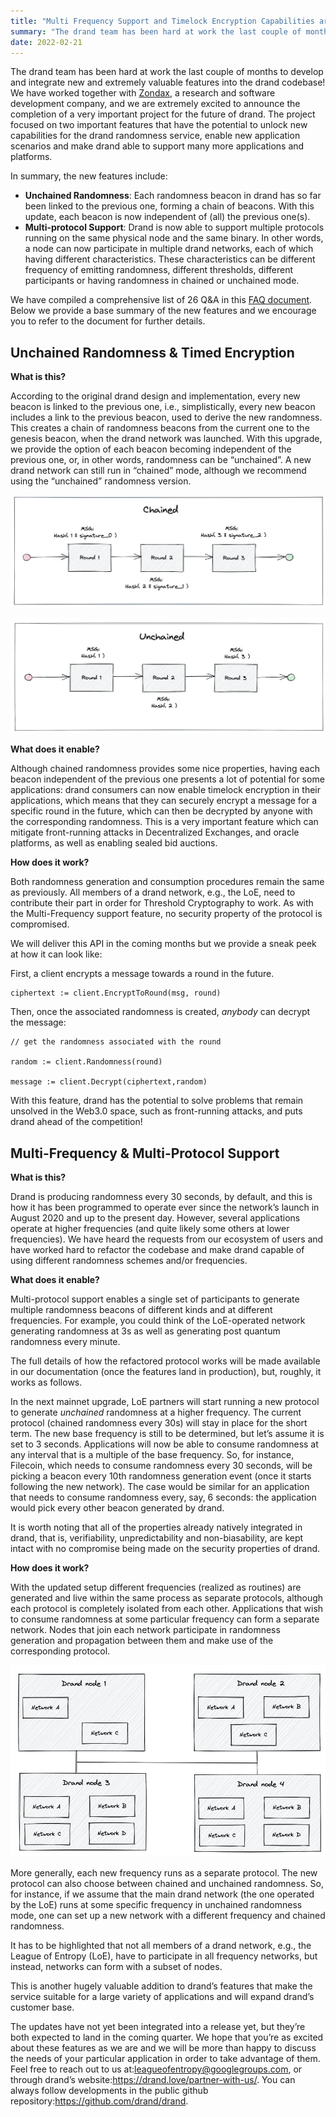 ```yaml
---
title: "Multi Frequency Support and Timelock Encryption Capabilities are coming in drand!"
summary: "The drand team has been hard at work the last couple of months to develop and integrate new and extremely valuable features into the drand codebase: timelock encryption, and multi-frequency support!"
date: 2022-02-21
---
```


The drand team has been hard at work the last couple of months to develop and integrate new and extremely valuable features into the drand codebase! We have worked together with [Zondax](https://zondax.ch/), a research and software development company, and we are extremely excited to announce the completion of a very important project for the future of drand. The project focused on two important features that have the potential to unlock new capabilities for the drand randomness service, enable new application scenarios and make drand able to support many more applications and platforms.

In summary, the new features include:

- **Unchained Randomness**: Each randomness beacon in drand has so far been linked to the previous one, forming a chain of beacons. With this update, each beacon is now independent of (all) the previous one(s).
- **Multi-protocol Support**: Drand is now able to support multiple protocols running on the same physical node and the same binary. In other words, a node can now participate in multiple drand networks, each of which having different characteristics. These characteristics can be different frequency of emitting randomness, different thresholds, different participants or having randomness in chained or unchained mode.

We have compiled a comprehensive list of 26 Q&A in this [FAQ document](https://docs.google.com/document/d/16QJG3Z-Kr0mN6snQz8cm0NnMXpYBpelKyvCf2oo1Zgc/edit?usp=sharing). Below we provide a base summary of the new features and we encourage you to refer to the document for further details.

## Unchained Randomness & Timed Encryption

**What is this?**

According to the original drand design and implementation, every new beacon is linked to the previous one, i.e., simplistically, every new beacon includes a link to the previous beacon, used to derive the new randomness. This creates a chain of randomness beacons from the current one to the genesis beacon, when the drand network was launched. With this upgrade, we provide the option of each beacon becoming independent of the previous one, or, in other words, randomness can be “unchained”. A new drand network can still run in “chained” mode, although we recommend using the “unchained” randomness version.

![](./images/2022-02-21-multi-frequency-support-and-timelock-encryption-capabilities/chained.jpg)

![](./images/2022-02-21-multi-frequency-support-and-timelock-encryption-capabilities/unchained.jpg)

**What does it enable?**

Although chained randomness provides some nice properties, having each beacon independent of the previous one presents a lot of potential for some applications: drand consumers can now enable timelock encryption in their applications, which means that they can securely encrypt a message for a specific round in the future, which can then be decrypted by anyone with the corresponding randomness. This is a very important feature which can mitigate front-running attacks in Decentralized Exchanges, and oracle platforms, as well as enabling sealed bid auctions.

**How does it work?**

Both randomness generation and consumption procedures remain the same as previously. All members of a drand network, e.g., the LoE, need to contribute their part in order for Threshold Cryptography to work. As with the Multi-Frequency support feature, no security property of the protocol is compromised.

We will deliver this API in the coming months but we provide a sneak peek at how it can look like:

First, a client encrypts a message towards a round in the future.

```plaintext
ciphertext := client.EncryptToRound(msg, round)
```

Then, once the associated randomness is created, _anybody_ can decrypt the message:

```plaintext
// get the randomness associated with the round

random := client.Randomness(round)

message := client.Decrypt(ciphertext,random)
```

With this feature, drand has the potential to solve problems that remain unsolved in the Web3.0 space, such as front-running attacks, and puts drand ahead of the competition!

## Multi-Frequency & Multi-Protocol Support

**What is this?**

Drand is producing randomness every 30 seconds, by default, and this is how it has been programmed to operate ever since the network’s launch in August 2020 and up to the present day. However, several applications operate at higher frequencies (and quite likely some others at lower frequencies). We have heard the requests from our ecosystem of users and have worked hard to refactor the codebase and make drand capable of using different randomness schemes and/or frequencies.

**What does it enable?**

Multi-protocol support enables a single set of participants to generate multiple randomness beacons of different kinds and at different frequencies. For example, you could think of the LoE-operated network generating randomness at 3s as well as generating post quantum randomness every minute.

The full details of how the refactored protocol works will be made available in our documentation (once the features land in production), but, roughly, it works as follows.

In the next mainnet upgrade, LoE partners will start running a new protocol to generate _unchained_ randomness at a higher frequency. The current protocol (chained randomness every 30s) will stay in place for the short term. The new base frequency is still to be determined, but let’s assume it is set to 3 seconds. Applications will now be able to consume randomness at any interval that is a multiple of the base frequency. So, for instance, Filecoin, which needs to consume randomness every 30 seconds, will be picking a beacon every 10th randomness generation event (once it starts following the new network). The case would be similar for an application that needs to consume randomness every, say, 6 seconds: the application would pick every other beacon generated by drand.

It is worth noting that all of the properties already natively integrated in drand, that is, verifiability, unpredictability and non-biasability, are kept intact with no compromise being made on the security properties of drand.

**How does it work?**

With the updated setup different frequencies (realized as routines) are generated and live within the same process as separate protocols, although each protocol is completely isolated from each other. Applications that wish to consume randomness at some particular frequency can form a separate network. Nodes that join each network participate in randomness generation and propagation between them and make use of the corresponding protocol.

![](./images/2022-02-21-multi-frequency-support-and-timelock-encryption-capabilities/multi-frequency-diagram.jpg)

More generally, each new frequency runs as a separate protocol. The new protocol can also choose between chained and unchained randomness. So, for instance, if we assume that the main drand network (the one operated by the LoE) runs at some specific frequency in unchained randomness mode, one can set up a new network with a different frequency and chained randomness.

It has to be highlighted that not all members of a drand network, e.g., the League of Entropy (LoE), have to participate in all frequency networks, but instead, networks can form with a subset of nodes.

This is another hugely valuable addition to drand’s features that make the service suitable for a large variety of applications and will expand drand’s customer base.

The updates have not yet been integrated into a release yet, but they’re both expected to land in the coming quarter. We hope that you’re as excited about these features as we are and we will be more than happy to discuss the needs of your particular application in order to take advantage of them. Feel free to reach out to us at:[leagueofentropy@googlegroups.com](mailto:leagueofentropy@googlegroups.com), or through drand’s website:<https://drand.love/partner-with-us/>. You can always follow developments in the public github repository:<https://github.com/drand/drand>.

